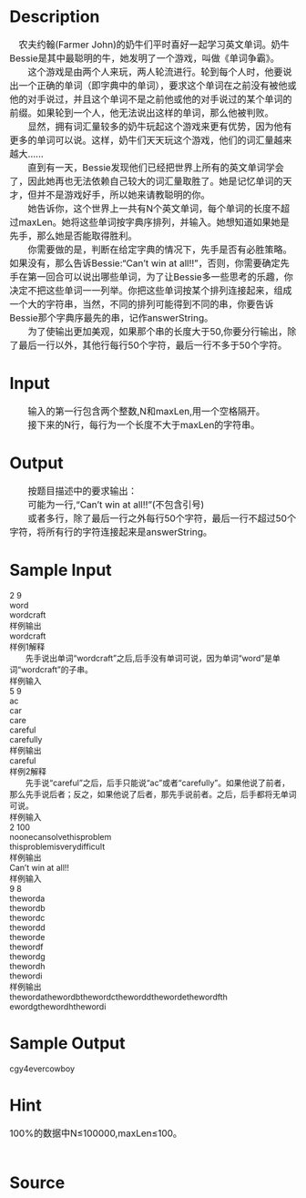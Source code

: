
# Description

<div class="content"><p><span style="font-size: medium">　农夫约翰(Farmer John)的奶牛们平时喜好一起学习英文单词。奶牛Bessie是其中最聪明的牛，她发明了一个游戏，叫做《单词争霸》。<br/>
　　这个游戏是由两个人来玩，两人轮流进行。轮到每个人时，他要说出一个正确的单词（即字典中的单词），要求这个单词在之前没有被他或他的对手说过，并且这个单词不是之前他或他的对手说过的某个单词的前缀。如果轮到一个人，他无法说出这样的单词，那么他被判败。<br/>
　　显然，拥有词汇量较多的奶牛玩起这个游戏来更有优势，因为他有更多的单词可以说。这样，奶牛们天天玩这个游戏，他们的词汇量越来越大……<br/>
　　直到有一天，Bessie发现他们已经把世界上所有的英文单词学会了，因此她再也无法依赖自己较大的词汇量取胜了。她是记忆单词的天才，但并不是游戏好手，所以她来请教聪明的你。<br/>
　　她告诉你，这个世界上一共有N个英文单词，每个单词的长度不超过maxLen。她将这些单词按字典序排列，并输入。她想知道如果她是先手，那么她是否能取得胜利。<br/>
　　你需要做的是，判断在给定字典的情况下，先手是否有必胜策略。如果没有，那么告诉Bessie:“Can’t win at all!!”，否则，你需要确定先手在第一回合可以说出哪些单词，为了让Bessie多一些思考的乐趣，你决定不把这些单词一一列举。你把这些单词按某个排列连接起来，组成一个大的字符串，当然，不同的排列可能得到不同的串，你要告诉Bessie那个字典序最先的串，记作answerString。<br/>
　　为了使输出更加美观，如果那个串的长度大于50,你要分行输出，除了最后一行以外，其他行每行50个字符，最后一行不多于50个字符。</span></p>
<div class="pdcont"></div></div>

# Input

<div class="content"><div class="pdcont"><span style="font-size: medium">　　输入的第一行包含两个整数,N和maxLen,用一个空格隔开。<br/>
　　接下来的N行，每行为一个长度不大于maxLen的字符串。</span></div>
<div class="pdcont"></div></div>

# Output

<div class="content"><div class="pdcont"><span style="font-size: medium">　　按题目描述中的要求输出：<br/>
　　可能为一行,“Can’t win at all!!”(不包含引号)<br/>
　　或者多行，除了最后一行之外每行50个字符，最后一行不超过50个字符，将所有行的字符连接起来是answerString。</span></div>
<div id="pcont2" style="margin-top: 20px; display: none">
<h3></h3>
</div></div>

# Sample Input

<div class="content"><span class="sampledata">2 9<br/>
word<br/>
wordcraft<br/>
样例输出<br/>
wordcraft<br/>
样例1解释<br/>
　　先手说出单词“wordcraft”之后,后手没有单词可说，因为单词“word”是单词“wordcraft”的子串。<br/>
样例输入<br/>
5 9<br/>
ac<br/>
car<br/>
care<br/>
careful<br/>
carefully<br/>
样例输出<br/>
careful<br/>
样例2解释<br/>
　　先手说“careful”之后，后手只能说“ac”或者“carefully”。如果他说了前者，那么先手说后者；反之，如果他说了后者，那先手说前者。之后，后手都将无单词可说。<br/>
样例输入<br/>
2 100<br/>
noonecansolvethisproblem<br/>
thisproblemisverydifficult<br/>
样例输出<br/>
Can’t win at all!!<br/>
样例输入<br/>
9 8<br/>
theworda<br/>
thewordb<br/>
thewordc<br/>
thewordd<br/>
theworde<br/>
thewordf<br/>
thewordg<br/>
thewordh<br/>
thewordi<br/>
样例输出<br/>
thewordathewordbthewordctheworddthewordethewordfth<br/>
ewordgthewordhthewordi<br/>
</span></div>

# Sample Output

<div class="content"><span class="sampledata">cgy4evercowboy<br/>
</span></div>

# Hint

<div class="content"><p></p><p><span style="font-size: medium">100%的数据中N≤100000,maxLen≤100。<br/><br/>
</span></p><p></p></div>

# Source

<div class="content"><p><a href="problemset.php?search="></a></p></div>

